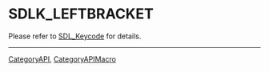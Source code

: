 # SDLK_LEFTBRACKET

Please refer to [SDL_Keycode](SDL_Keycode) for details.

----
[CategoryAPI](CategoryAPI), [CategoryAPIMacro](CategoryAPIMacro)

